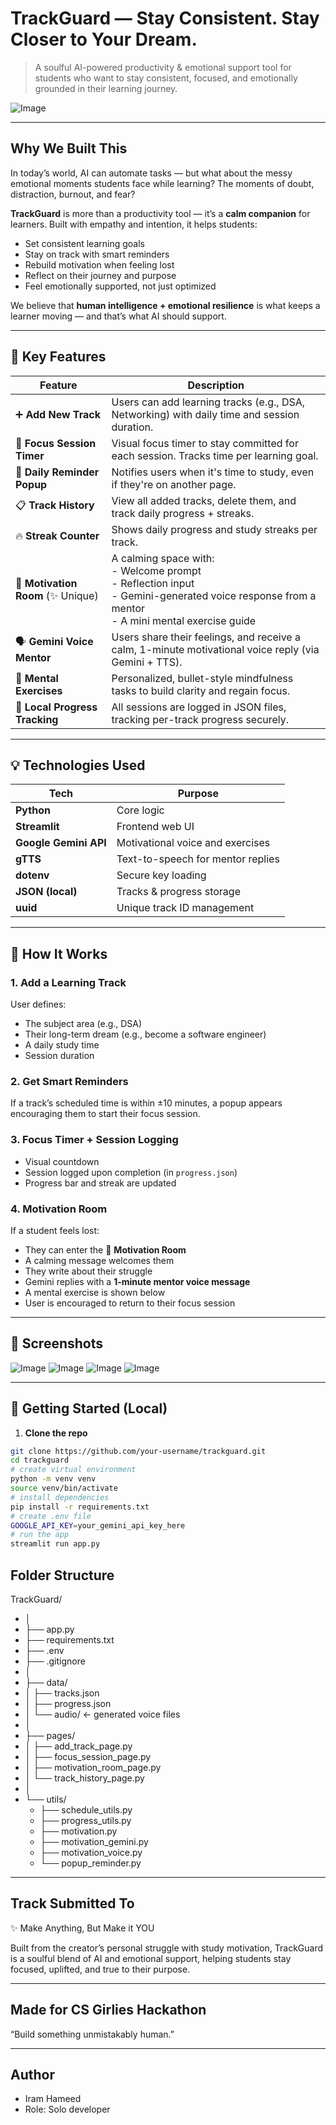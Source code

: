 # TrackGuard — Stay Consistent. Stay Closer to Your Dream.

> A soulful AI-powered productivity & emotional support tool for students who want to stay consistent, focused, and emotionally grounded in their learning journey.

![Image](https://github.com/user-attachments/assets/24cffee3-ff34-4fab-9402-7f1c678bbc42)

---

## Why We Built This

In today’s world, AI can automate tasks — but what about the messy emotional moments students face while learning? The moments of doubt, distraction, burnout, and fear?

**TrackGuard** is more than a productivity tool — it’s a **calm companion** for learners. Built with empathy and intention, it helps students:

- Set consistent learning goals
- Stay on track with smart reminders
- Rebuild motivation when feeling lost
- Reflect on their journey and purpose
- Feel emotionally supported, not just optimized

We believe that **human intelligence + emotional resilience** is what keeps a learner moving — and that’s what AI should support.

---

## 🌟 Key Features

| Feature | Description |
|--------|-------------|
| ➕ **Add New Track** | Users can add learning tracks (e.g., DSA, Networking) with daily time and session duration. |
| 🎯 **Focus Session Timer** | Visual focus timer to stay committed for each session. Tracks time per learning goal. |
| 🧠 **Daily Reminder Popup** | Notifies users when it's time to study, even if they're on another page. |
| 📋 **Track History** | View all added tracks, delete them, and track daily progress + streaks. |
| 🔥 **Streak Counter** | Shows daily progress and study streaks per track. |
| 💬 **Motivation Room** (✨ Unique) | A calming space with: <br> - Welcome prompt <br> - Reflection input <br> - Gemini-generated voice response from a mentor <br> - A mini mental exercise guide |
| 🗣️ **Gemini Voice Mentor** | Users share their feelings, and receive a calm, 1-minute motivational voice reply (via Gemini + TTS). |
| 🧘 **Mental Exercises** | Personalized, bullet-style mindfulness tasks to build clarity and regain focus. |
| 💾 **Local Progress Tracking** | All sessions are logged in JSON files, tracking per-track progress securely. |

---

## 💡 Technologies Used

| Tech | Purpose |
|------|--------|
| **Python** | Core logic |
| **Streamlit** | Frontend web UI |
| **Google Gemini API** | Motivational voice and exercises |
| **gTTS** | Text-to-speech for mentor replies |
| **dotenv** | Secure key loading |
| **JSON (local)** | Tracks & progress storage |
| **uuid** | Unique track ID management |

---

## 🧪 How It Works

### 1. Add a Learning Track
User defines:
- The subject area (e.g., DSA)
- Their long-term dream (e.g., become a software engineer)
- A daily study time
- Session duration

### 2. Get Smart Reminders
If a track’s scheduled time is within ±10 minutes, a popup appears encouraging them to start their focus session.

### 3. Focus Timer + Session Logging
- Visual countdown
- Session logged upon completion (in `progress.json`)
- Progress bar and streak are updated

### 4. Motivation Room
If a student feels lost:
- They can enter the 💬 **Motivation Room**
- A calming message welcomes them
- They write about their struggle
- Gemini replies with a **1-minute mentor voice message**
- A mental exercise is shown below
- User is encouraged to return to their focus session

---

## 📸 Screenshots

![Image](https://github.com/user-attachments/assets/cdac90f9-08c0-44ce-9c58-cf5408e2b184)
![Image](https://github.com/user-attachments/assets/c47dd96b-e089-40d6-9405-32f07eb2726a)
![Image](https://github.com/user-attachments/assets/24cffee3-ff34-4fab-9402-7f1c678bbc42)
![Image](https://github.com/user-attachments/assets/3143050e-1b49-4df7-bce7-565fa884f56e)

---

## 🚀 Getting Started (Local)

1. **Clone the repo**
```bash
git clone https://github.com/your-username/trackguard.git
cd trackguard
# create virtual environment
python -m venv venv
source venv/bin/activate
# install dependencies
pip install -r requirements.txt
# create .env file
GOOGLE_API_KEY=your_gemini_api_key_here
# run the app
streamlit run app.py
```
## Folder Structure
TrackGuard/
- │
- ├── app.py
- ├── requirements.txt
- ├── .env
- ├── .gitignore
- │
- ├── data/
- │   ├── tracks.json
- │   ├── progress.json
- │   └── audio/          ← generated voice files
- │
- ├── pages/
- │   ├── add_track_page.py
- │   ├── focus_session_page.py
- │   ├── motivation_room_page.py
- │   └── track_history_page.py
- │
- └── utils/
    - ├── schedule_utils.py
    - ├── progress_utils.py
    - ├── motivation.py
    - ├── motivation_gemini.py
    - ├── motivation_voice.py
    - └── popup_reminder.py

---

## Track Submitted To
✨ Make Anything, But Make it YOU

Built from the creator’s personal struggle with study motivation, TrackGuard is a soulful blend of AI and emotional support, helping students stay focused, uplifted, and true to their purpose.


---

## Made for CS Girlies Hackathon
“Build something unmistakably human.”

---

## Author
- Iram Hameed
- Role: Solo developer
